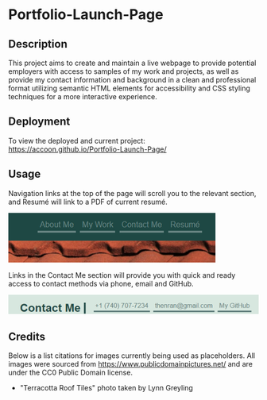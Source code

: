 # Portfolio-Launch-Page
## Description
This project aims to create and maintain a live webpage to provide potential employers with access to samples of my work and projects, as well as provide my contact information and background in a clean and professional format utilizing semantic HTML elements for accessibility and CSS styling techniques for a more interactive experience.

## Deployment
To view the deployed and current project: https://accoon.github.io/Portfolio-Launch-Page/

## Usage
Navigation links at the top of the page will scroll you to the relevant section, and Resumé will link to a PDF of current resumé.

![nav-example](assets/images/navExample.png)

Links in the Contact Me section will provide you with quick and ready access to contact methods via phone, email and GitHub.

![contact-example](assets/images/contactExample.png)

## Credits
Below is a list citations for images currently being used as placeholders. All images were sourced from https://www.publicdomainpictures.net/ and are under the CC0 Public Domain license.

- "Terracotta Roof Tiles" photo taken by Lynn Greyling